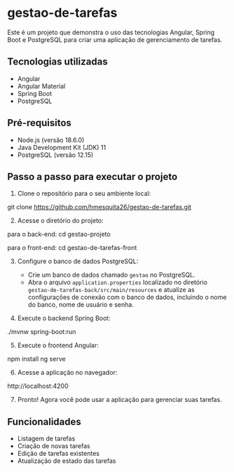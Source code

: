 # gestao-de-tarefas

Este é um projeto que demonstra o uso das tecnologias Angular, Spring Boot e PostgreSQL para criar uma aplicação de gerenciamento de tarefas.

## Tecnologias utilizadas

- Angular
- Angular Material
- Spring Boot
- PostgreSQL

## Pré-requisitos

- Node.js (versão 18.6.0)
- Java Development Kit (JDK) 11
- PostgreSQL (versão 12.15)

## Passo a passo para executar o projeto

1. Clone o repositório para o seu ambiente local:

git clone https://github.com/hmesquita26/gestao-de-tarefas.git

2. Acesse o diretório do projeto:

para o back-end:
cd gestao-projeto 

para o front-end:
cd gestao-de-tarefas-front

3. Configure o banco de dados PostgreSQL:

   - Crie um banco de dados chamado `gestao` no PostgreSQL.
   - Abra o arquivo `application.properties` localizado no diretório `gestao-de-tarefas-back/src/main/resources` e atualize as configurações de conexão com o banco de dados, incluindo o nome do banco, nome de usuário e senha.

4. Execute o backend Spring Boot:

./mvnw spring-boot:run

5. Execute o frontend Angular:

npm install
ng serve

6. Acesse a aplicação no navegador:

http://localhost:4200

7. Pronto! Agora você pode usar a aplicação para gerenciar suas tarefas.

## Funcionalidades

- Listagem de tarefas
- Criação de novas tarefas
- Edição de tarefas existentes
- Atualização de estado das tarefas



